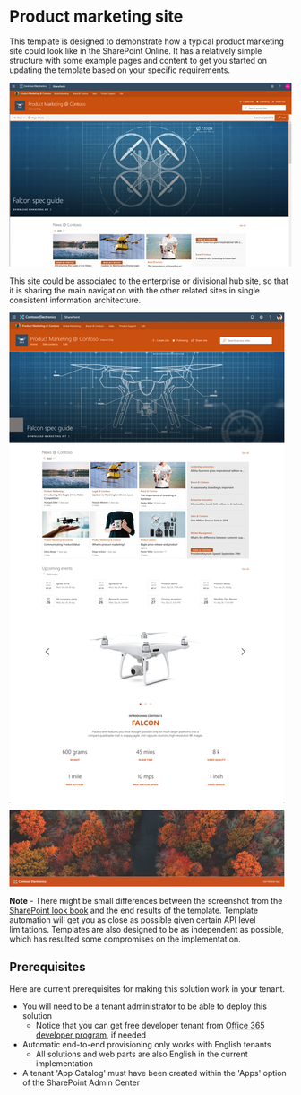 # Product marketing site

This template is designed to demonstrate how a typical product marketing site could look like in the SharePoint Online. It has a relatively simple structure with some example pages and content to get you started on updating the template based on your specific requirements.

![Product Marketing @ Contoso Top Picture](./top-productmarketingcontoso.png)

This site could be associated to the enterprise or divisional hub site, so that it is sharing the main navigation with the other related sites in single consistent information architecture.

![Product Marketing @ Contoso Top Picture](./full-layout-productmarketingcontoso.png)

**Note** - There might be small differences between the screenshot from the [SharePoint look book](https://spdesign.azurewebsites.net) and the end results of the template. Template automation will get you as close as possible given certain API level limitations. Templates are also designed to be as independent as possible, which has resulted some compromises on the implementation.

## Prerequisites

Here are current prerequisites for making this solution work in your tenant.

- You will need to be a tenant administrator to be able to deploy this solution
    - Notice that you can get free developer tenant from [Office 365 developer program](https://developer.microsoft.com/en-us/office/dev-program), if needed
- Automatic end-to-end provisioning only works with English tenants
    - All solutions and web parts are also English in the current implementation
- A tenant 'App Catalog' must have been created within the 'Apps' option of the SharePoint Admin Center
